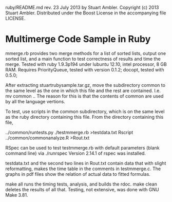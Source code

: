 ruby/README.md rev. 23 July 2013 by Stuart Ambler.
Copyright (c) 2013 Stuart Ambler.
Distributed under the Boost License in the accompanying file LICENSE.

# Multimerge Code Sample in Ruby

mmerge.rb provides two merge methods for a list of sorted lists, output one
sorted list, and a main function to test correctness of results and time
the merge.  Tested with ruby 1.9.3p194 under lubuntu 12.10, intel processor,
8 GB RAM.  Requires PriorityQueue, tested with version 0.1.2; docopt, tested
with 0.5.0; 

After extracting stuartrubysample.tar.gz, move the subdirectory common to the
same level as the one in which this file and the rest are contained.  I.e.
mv common ..
The reason for this is that the contents of common are used by all the language
vertions.

To test, use scripts in the common subdirectory, which is on the same level as
the ruby directory containing this file.  From the directory containing this
file,

../common/runtests.py ./testmmerge.rb >testdata.txt
Rscript ../common/commonanalyze.R >Rout.txt

RSpec can be used to test testmmerge.rb with default parameters (blank
command line) via ./runrspec    Version 2.14.1 of rspec was installed.

testdata.txt and the second two lines in Rout.txt contain data that with
slight reformatting, makes the time table in the comments in testmmerge.c.
The graphs in pdf files show the relation of actual data to fitted formulas.

make all runs the timing tests, analysis, and builds the rdoc.
make clean deletes the results of all that.  Testing, not extensive,
was done with GNU Make 3.81.